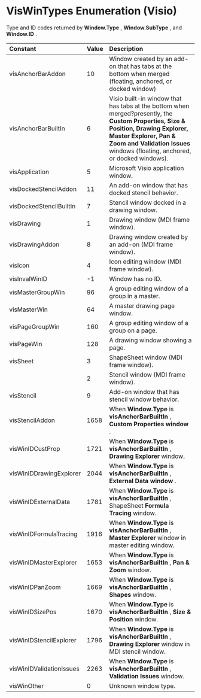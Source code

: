 
# VisWinTypes Enumeration (Visio)

Type and ID codes returned by  **Window.Type** , **Window.SubType** , and **Window.ID** .



|**Constant**|**Value**|**Description**|
|:-----|:-----|:-----|
|visAnchorBarAddon|10|Window created by an add-on that has tabs at the bottom when merged (floating, anchored, or docked window)|
|visAnchorBarBuiltIn|6|Visio built-in window that has tabs at the bottom when merged?presently, the  **Custom Properties, Size &amp; Position, Drawing Explorer, Master Explorer, Pan &amp; Zoom and Validation Issues** windows (floating, anchored, or docked windows).|
|visApplication|5|Microsoft Visio application window.|
|visDockedStencilAddon|11|An add-on window that has docked stencil behavior.|
|visDockedStencilBuiltIn|7|Stencil window docked in a drawing window.|
|visDrawing|1|Drawing window (MDI frame window).|
|visDrawingAddon|8|Drawing window created by an add-on (MDI frame window).|
|visIcon|4|Icon editing window (MDI frame window).|
|visInvalWinID|-1|Window has no ID.|
|visMasterGroupWin|96|A group editing window of a group in a master.|
|visMasterWin|64|A master drawing page window.|
|visPageGroupWin|160|A group editing window of a group on a page.|
|visPageWin|128|A drawing window showing a page.|
|visSheet|3|ShapeSheet window (MDI frame window).|
||2|Stencil window (MDI frame window).|
|visStencil|9|Add-on window that has stencil window behavior.|
|visStencilAddon|1658|When  **Window.Type** is **visAnchorBarBuiltIn** , **Custom Properties window** .|
|visWinIDCustProp|1721|When  **Window.Type** is **visAnchorBarBuiltIn** , **Drawing Explorer** window.|
|visWinIDDrawingExplorer|2044|When  **Window.Type** is **visAnchorBarBuiltIn** , **External Data window** .|
|visWinIDExternalData|1781|When  **Window.Type** is **visAnchorBarBuiltIn** , ShapeSheet **Formula Tracing** window.|
|visWinIDFormulaTracing|1916|When  **Window.Type** is **visAnchorBarBuiltIn** , **Master Explorer** window in master editing window.|
|visWinIDMasterExplorer|1653|When  **Window.Type** is **visAnchorBarBuiltIn** , **Pan &amp; Zoom** window.|
|visWinIDPanZoom|1669|When  **Window.Type** is **visAnchorBarBuiltIn** , **Shapes** window.|
|visWinIDSizePos|1670|When  **Window.Type** is **visAnchorBarBuiltIn** , **Size &amp; Position** window.|
|visWinIDStencilExplorer|1796|When  **Window.Type** is **visAnchorBarBuiltIn** , **Drawing Explorer** window in MDI stencil window.|
|visWinIDValidationIssues|2263|When  **Window.Type** is **visAnchorBarBuiltIn** , **Validation Issues** window.|
|visWinOther|0|Unknown window type.|
